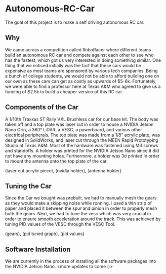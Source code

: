 # Autonomous-RC-Car
The goal of this project is to make a self driving autonomous RC car. 

## Why
We came across a competition called RoboRacer where different teams build an autonomous RC car and compete against each other to
see who has the fastest, which got us very interested in doing something similar. One thing that we noticed initially was the fact
that these cars would be expensive as most teams are sponsored by various tech companies. Being a bunch of college students, we would 
not be able to afford building one on our own as these cars can get as costly as upwards of $5-6k. Fortunately, we were able to find a 
professor here at Texas A&M who agreed to give us a funding of $2.5k to build a cheaper version of this RC car.

## Components of the Car
A 1/10th Traxxas ST Rally VXL Brushless car for our base kit. The body was taken off and a top plate was laser cut in order 
to house a NVIDIA Jetson Nano Orin, a 360° LiDAR, a VESC, a powerboard, and various other electrical peripherals. The top plate was
made from a 1/8" acrylic plate, was designed in SolidWorks, and laser cut through the MEEN Rapid Prototyping Studio at Texas A&M. Most
of the hardware was fastened using M3 screws and standoffs. A holder was printed for the NVIDIA Jetson Nano since it did not have any
mounting holes. Furthermore, a holder was 3d printed in order to mount the antenna onto the top plate of the car.

(laser cut acrylic piece), (nvidia holder), (antenna holder)

## Tuning the Car
Since the Car we bought was prebuilt, we had to manually mesh the gears as they would make a skipping noise while running. I used a thin
strip of paper and placed it between the spur and pinion in order to properly mesh both the gears. Next, we had to tune the vesc which was
very crucial in order to ensure smooth acceleration around the track. This was achieved by tuning PID values of the VESC through the VESC 
Tool.

(gears), (pid tuned graph), (pid values)

## Software Installation
We are currently in the process of installing all the software packages into the NVIDIA Jetson Nano.
<more updates to come :)>






